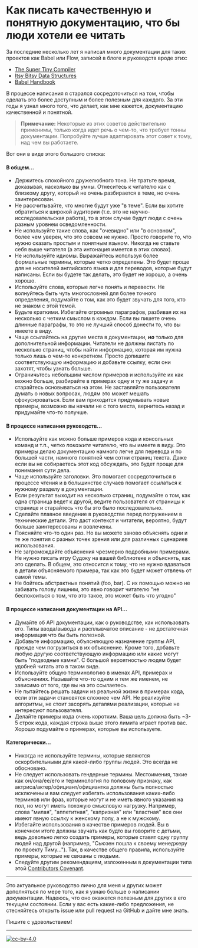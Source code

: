 # Как писать качественную и понятную документацию, что бы люди хотели ее читать

За последние несколько лет я написал много документации для таких проектов как Babel или Flow, записей в блоге и руководств вроде этих:

- [The Super Tiny Compiler](https://github.com/thejameskyle/the-super-tiny-compiler)
- [Itsy Bitsy Data Structures](https://github.com/thejameskyle/itsy-bitsy-data-structures)
- [Babel Handbook](https://github.com/thejameskyle/babel-handbook)

В процессе написания я старался сосредоточиться на том, чтобы сделать это более доступным и более полезным для каждого. За эти годы я узнал много того, что делает, как мне кажется, документацию качественной и понятной.

> **Примечание:** Некоторые из этих советов действительно применимы, только когда идет речь о чем-то, что требует тонны документации. Попробуйте лучше адаптировать этот совет к тому, над чем вы работаете.

Вот они в виде этого большого списка:

#### В общем...

- Держитесь спокойного дружелюбного тона. Не тратьте время, доказывая, насколько вы умны. Отнеситесь к читателю как с близкому другу, который не очень разбирается в теме, но очень заинтересован.
- Не рассчитывайте, что многие будут уже "в теме". Если вы хотите обратиться к широкой аудитории (т.е. это не научно-исследовательская работа), то в этом случае будут люди с очень разным уровнем осведомленности.
- Не используйте такие слова, как "очевидно" или "в основном", более чем уверен, что это совсем не нужно. Просто говорите то, что нужно сказать простым и понятным языком. Никогда не ставьте себя выше читателя (а эта интонация имеется в этих словах).
- Не используйте идиомы. Выражайтесь используя более формальные термины, которые четко определены. Это будет проще для не носителей английского языка и для переводов, которые будут написаны. Если вы будете так делать, это будет не хорошо, а очень хорошо.
- Используйте слова, которые легче понять и перевести. Не волнуйтесь быть чуть многословней для более точного определения, подумайте о том, как это будет звучать для того, кто не знаком с этой темой.
- Будьте краткими. Избегайте огромных параграфов, разбивая их на несколько с четким смыслом в каждом. Если вы пишете очень длинные параграфы, то это не лучший способ донести то, что вы имеете в виду.
- Чаще ссылайтесь на другие места в документации, ***но*** только для дополнительной информации. Читатели не должны листать по несколько страниц, чтобы найти информацию, которая им нужна только лишь о чем-то конкретном. Просто допишите соответствующую информацию и добавьте ссылку, если они захотят, чтобы узнать больше.
- Ограничьтесь небольшим числом примеров и используйте их как можно больше, разбирайте в примерах одну и ту же задачу и старайтесь основываться на этом. Не заставляйте пользователя думать о новых вопросах, людям это может мешать сфокусироваться. Если вам приходится придумывать новые примеры, возможно вы начали не с того места, вернитесь назад и придумайте что-то получше.

#### В процессе написания руководств...

- Используйте как можно больше примеров кода и консольных команд и т.п., четко *покажите* читателю, что вы имеете в виду. Это примеры делаю документацию намного легче для перевода и по большей части, намного понятней чем сотни страниц текста. Даже если вы не собираетесь этот код обсуждать, это будет проще для понимания сути дела.
- Чаще используйте заголовки. Это помогает сосредоточиться в процессе чтения и в большинстве случаев помогает ссылаться к нужному разделу в документации.
- Если результат выходит на несколько страниц, подумайте о том, как одна страница ведет к другой, ведите пользователя от страницы к странице и старайтесь что бы это было последовательно.
- Сделайте плавное введение в руководстве перед погружением в технические детали. Это даст контекст и читатели, вероятно, будут больше заинтересованы и вовлечены.
- Поясняйте что-то один раз. Но вы можете заново объяснять одни и те же понятия с разных точек зрения или для различных сценариев использования.
- Не загромождайте объяснения чрезмерно подробными примерами. Не нужно писать игру Судоку на вашей библиотеке и объяснять, как это сделать. В общем, это относится к тому, что не нужно вдаваться в детали объясняемого примера, так как это будет может отвлечь от самой темы.
- Не бойтесь абстрактных понятий (foo, bar). С их помощью можно не забивать голову лишним, это явно говорит читателю "не беспокоиться о том, что это такое, это может быть что угодно"


#### В процессе написания документации на API...

- Думайте об API документации, как о руководстве, как использовать его. Типы ввода/вывода и расплывчатое описание - не достаточная информация что бы быть полезной.
- Добавьте информацию, объясняющую назначение группы API, прежде чем погрузиться в их объяснение. Кроме того, добавьте любую другую соответствующую информацию или какие могут быть "подводные камни". С большой вероятностью людям будет удобней читать это в таком виде.
- Используйте общую терминологию в именах API, примерах и объяснениях. Называйте что-то одним и тем же именем, не зависимо от того, где вы на это ссылаетесь.
- Не пытайтесь решать задачи из реальной жизни в примерах кода, если эти задачи становятся сложнее чем API. Не реализуйте алгоритмы, не стоит засорять деталями реализации, которые не интересуют пользователя.
- Делайте примеры кода очень коротким. Ваша цель должна быть ~3-5 строк кода, каждая строка выше этого лимита играет против вас. Хорошо подумайте о примерах, которые вы используете.

#### Категорически...

- Никогда не используйте термины, которые являются оскорбительными для какой-либо группы людей. Это всегда не обосновано.
- Не следует использовать гендерные термины. Местоимения, такие как он/она/ее/его и терминология по половому признаку, как актриса/актер/официант/официантка должны быть полностью исключены и вам следует избегать использования каких-либо терминов или фраз, которые могут и не иметь явного указания на пол, но могут иметь похожую смысловую нагрузку. Например, слова "милая", "аппетитная", "капризная" или "властная" все они имеют явную ссылку к женскому полу, а не к мужскому.
- Избегайте использования в качестве примеров людей. Вы в конечном итоге должны звучать как будто вы говорите с детьми, ведь довольно легко создать примеры, которые ставят одну группу людей над другой (например, "Сьюзен пошла к своему менеджеру по проекту Тиму..."). Так, в качестве общего правила, используйте примеры, которые не связаны с людьми.
- Следуйте другим рекомендациям, изложенным в документации типа этой [Contributors Covenant](http://contributor-covenant.org/).

---

Это актуальное руководство лично для меня и других может дополняться по мере того, как я узнаю больше о написании документации. Надеюсь, что оно окажется полезным для других в его текущем состоянии. Если у вас есть какие-либо предложения, не стесняйтесь открыть issue или pull request на GitHub и дайте мне знать.

Пишите с удовольствием!

---

[![cc-by-4.0](https://licensebuttons.net/l/by/4.0/80x15.png)](http://creativecommons.org/licenses/by/4.0/)
